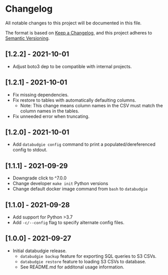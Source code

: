 # Changelog
All notable changes to this project will be documented in this file.

The format is based on [Keep a Changelog](https://keepachangelog.com/en/1.0.0/),
and this project adheres to [Semantic Versioning](https://semver.org/spec/v2.0.0.html).

## [1.2.2] - 2021-10-01

- Adjust boto3 dep to be compatible with internal projects.

## [1.2.1] - 2021-10-01
- Fix missing dependencies.
- Fix restore to tables with automatically defaulting columns.
    - Note: This change means column names in the CSV must match the column names in the tables.
- Fix unneeded error when truncating.

## [1.2.0] - 2021-10-01
- Add `databudgie config` command to print a populated/dereferenced config to stdout.

## [1.1.1] - 2021-09-29
- Downgrade click to ^7.0.0
- Change developer `make init` Python versions
- Change default docker image command from `bash` to `databudgie`

## [1.1.0] - 2021-09-28
- Add support for Python >3.7
- Add `-c/--config` flag to specify alternate config files.

## [1.0.0] - 2021-09-27

- Initial databudgie release.
    - `databudgie backup` feature for exporting SQL queries to S3 CSVs.
    - `databudgie restore` feature to loading S3 CSVs to database.
    - See README.md for additonal usage information.